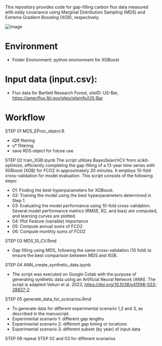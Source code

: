 This repository provides code for gap-filling carbon flux data measured with eddy covariance using Marginal Distribution Sampling (MDS) and Extreme Gradient Boosting (XGB), respectively.

![image](https://github.com/YujieLiu666/gapfilling_XGB_vs_MDS/assets/125097061/7d3ecd60-3aa3-453f-af6a-8dd31c450855)

# Environment 
- Folder Environment: python environment for XGBoost

# Input data (input.csv): 
- Flux data for Bartlett Research Forest, siteID: US-Bar, https://ameriflux.lbl.gov/sites/siteinfo/US-Bar


# Workflow
STEP 01 MDS_EProc_object.R
- IQR fitering
- u* filtering
- save RDS object for future use

STEP 02 train_XGB.ipynb
The script utilizes BayesSearchCV from scikit-optimize, efficiently completing the gap-filling of a 13-year time series with XGBoost (XGB) for FCO2 in approximately 20 minutes. It employs 10-fold cross-validation for model evaluation. This script consists of the following steps:
- 01: Finding the best hyperparameters for XGBoost.
- 02: Training the model using the best hyperparameters determined in Step 1.
- 03: Evaluating the model performance using 10-fold cross-validation. Several model performance metrics (RMSE, R2, and bias) are computed, and learning curves are plotted.
- 04: Plot Feature (variable) importance 
- 05: Compute annual sums of FCO2
- 06: Compute monthly sums of FCO2

STEP 03 MDS_10_CV.Rmd
- Gap filling using MDS, following the same cross-validation (10 fold) to ensure the best comparison between MDS and XGB.

STEP 04 ANN_create_synthetic_data.ipynb
- The script was executed on Google Colab with the purpose of generating synthetic data using an Artificial Neural Network (ANN). The script is adapted Vekuri et al. 2023, https://doi.org/10.1038/s41598-023-28827-2

STEP 05 generate_data_for_scenarios.Rmd
- To generate data for different experimental scenario 1,2 and 3, as described in the manuscript.
- Experimental scenario 1: different gap lengths
- Experimental scenario 2: different gap timing or locations
- Experimental scenario 3: different subset (by year) of input data

STEP 06 repeat STEP 02 and 03 for different scenarios



